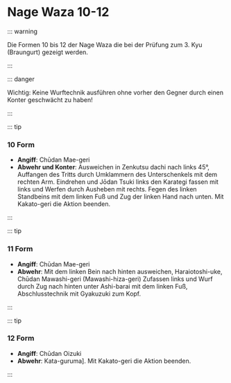 # Nage Waza 10-12

::: warning

Die Formen 10 bis 12 der Nage Waza die bei der Prüfung zum 3. Kyu (Braungurt) gezeigt werden.

:::

::: danger 

Wichtig: Keine Wurftechnik ausführen ohne vorher den Gegner durch einen Konter geschwächt zu haben!

:::

::: tip

### 10 Form

- **Angiff**: Chūdan Mae-geri
- **Abwehr und Konter**: Ausweichen in Zenkutsu dachi nach links 45°, Auffangen des Tritts durch Umklammern des Unterschenkels mit dem rechten Arm. Eindrehen und Jōdan Tsuki links den Karategi fassen mit links und Werfen durch Ausheben mit rechts. Fegen des linken Standbeins mit dem linken Fuß und Zug der linken Hand nach unten. Mit Kakato-geri die Aktion beenden.

:::

::: tip

### 11 Form

- **Angiff**: Chūdan Mae-geri
- **Abwehr**: Mit dem linken Bein nach hinten ausweichen, Haraiotoshi-uke, Chūdan Mawashi-geri (Mawashi-hiza-geri) Zufassen links und Wurf durch Zug nach hinten unter Ashi-barai mit dem linken Fuß, Abschlusstechnik mit Gyakuzuki zum Kopf.

:::

::: tip

### 12 Form

- **Angiff**: Chūdan Oizuki
- **Abwehr**: Kata-guruma]. Mit Kakato-geri die Aktion beenden.

:::